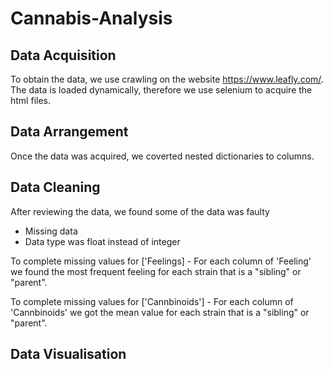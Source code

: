 # Cannabis-Analysis

## Data Acquisition

To obtain the data, we use crawling on the website https://www.leafly.com/.
The data is loaded dynamically, therefore we use selenium to acquire the html files.

## Data Arrangement

Once the data was acquired, we coverted nested dictionaries to columns. 

## Data Cleaning
After reviewing the data, we found some of the data was faulty

* Missing data
* Data type was float instead of integer

To complete missing values for ['Feelings] - For each column of 'Feeling' we found the most frequent feeling for each strain that is a "sibling" or "parent".

To complete missing values for ['Cannbinoids'] - For each column of 'Cannbinoids' we got the mean value for each strain that is a "sibling" or "parent".

## Data Visualisation
